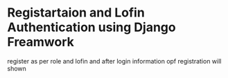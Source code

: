 # Registartaion and Lofin Authentication using Django Freamwork
 register as per role and lofin and after login information opf registration will shown
